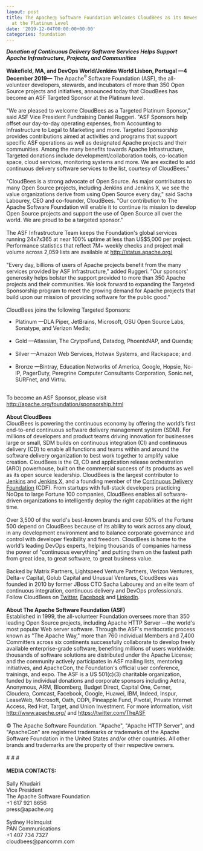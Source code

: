```yaml
---
layout: post
title: The ApacheⓇ Software Foundation Welcomes CloudBees as its Newest Targeted Sponsor
  at the Platinum Level
date: '2019-12-04T00:00:00+00:00'
categories: foundation
---
```

<div><strong><em>Donation of Continuous Delivery Software Services Helps Support Apache Infrastructure, Projects, and Communities</em></strong></div> 
  <div><br /></div> 
  <div><strong>Wakefield, MA, and DevOps World/Jenkins World Lisbon, Portugal —4 December 2019—</strong> The Apache<sup>®&nbsp;</sup>Software Foundation (ASF), the all-volunteer developers, stewards, and incubators of more than 350 Open Source projects and initiatives, announced today that CloudBees has become an ASF Targeted Sponsor at the Platinum level.</div> 
  <div><br /></div> 
  <div>&quot;We are pleased to welcome CloudBees as a Targeted Platinum Sponsor,&quot; said ASF Vice President Fundraising Daniel Ruggeri. &quot;ASF Sponsors help offset our day-to-day operating expenses, from Accounting to Infrastructure to Legal to Marketing and more. Targeted Sponsorship provides contributions aimed at activities and programs that support specific ASF operations as well as designated Apache projects and their communities. Among the many benefits towards Apache Infrastructure, Targeted donations include development/collaboration tools, co-location space, cloud services, monitoring systems and more. We are excited to add continuous delivery software services to the list, courtesy of CloudBees.&quot;</div> 
  <div><br /></div> 
  <div>&quot;CloudBees is a strong advocate of Open Source. As major contributors to many Open Source projects, including Jenkins and Jenkins X, we see the value organizations derive from using Open Source every day,&quot; said Sacha Labourey, CEO and co-founder, CloudBees. &quot;Our contribution to The Apache Software Foundation will enable it to continue its mission to develop Open Source projects and support the use of Open Source all over the world. We are proud to be a targeted sponsor.&quot;</div> 
  <div><br /></div> 
  <div>The ASF Infrastructure Team keeps the Foundation's global services running 24x7x365 at near 100% uptime at less than US$5,000 per project. Performance statistics that reflect 7M+ weekly checks and project mail volume across 2,059 lists are available at <a href="http://status.apache.org/">http://status.apache.org/</a></div> 
  <div><br /></div> 
  <div>&quot;Every day, billions of users of Apache projects benefit from the many services provided by ASF Infrastructure,&quot; added Ruggeri. &quot;Our sponsors' generosity helps bolster the support provided to more than 350 Apache projects and their communities. We look forward to expanding the Targeted Sponsorship program to meet the growing demand for Apache projects that build upon our mission of providing software for the public good.&quot;</div> 
  <div><br /></div> 
  <div>CloudBees joins the following Targeted Sponsors:</div> 
  <div> 
    <ul> 
      <li>Platinum —DLA Piper, JetBrains, Microsoft, OSU Open Source Labs, Sonatype, and Verizon Media;<br /><br /></li> 
      <li>Gold —Atlassian, The CrytpoFund, Datadog, PhoenixNAP, and Quenda;<br /><br /></li> 
      <li>Silver —Amazon Web Services, Hotwax Systems, and Rackspace; and<br /><br /></li> 
      <li>Bronze —Bintray, Education Networks of America, Google, Hopsie, No-IP, PagerDuty, Peregrine Computer Consultants Corporation, Sonic.net, SURFnet, and Virtru.</li> 
    </ul> 
  </div> 
  <div><br /></div> 
  <div>To become an ASF Sponsor, please visit <a href="http://apache.org/foundation/sponsorship.html">http://apache.org/foundation/sponsorship.html</a></div> 
  <div><br /></div> 
  <div><strong>About CloudBees</strong></div> 
  <div>CloudBees is powering the continuous economy by offering the world’s first end-to-end continuous software delivery management system (SDM). For millions of developers and product teams driving innovation for businesses large or small, SDM builds on continuous integration (CI) and continuous delivery (CD) to enable all functions and teams within and around the software delivery organization to best work together to amplify value creation. CloudBees is the CI, CD and application release orchestration (ARO) powerhouse, built on the commercial success of its products as well as its open source leadership. CloudBees is the largest contributor to <a href="https://jenkins.io">Jenkins</a> and <a href="https://jenkins-x.io">Jenkins X</a>, and a founding member of the <a href="https://cd.foundation">Continuous Delivery Foundation</a> (CDF). From startups with full-stack developers practicing NoOps to large Fortune 100 companies, CloudBees enables all software-driven organizations to intelligently deploy the right capabilities at the right time.&nbsp;</div> 
  <div><br /></div> 
  <div>Over 3,500 of the world's best-known brands and over 50% of the Fortune 500 depend on CloudBees because of its ability to work across any cloud, in any development environment and to balance corporate governance and control with developer flexibility and freedom. CloudBees is home to the world’s leading DevOps experts, helping thousands of companies harness the power of &quot;continuous everything&quot; and putting them on the fastest path from great idea, to great software, to great business value.&nbsp;</div> 
  <div><br /></div> 
  <div>Backed by Matrix Partners, Lightspeed Venture Partners, Verizon Ventures, Delta-v Capital, Golub Capital and Unusual Ventures, CloudBees was founded in 2010 by former JBoss CTO Sacha Labourey and an elite team of continuous integration, continuous delivery and DevOps professionals. Follow CloudBees on <a href="https://twitter.com/CloudBees">Twitter</a>, <a href="https://www.facebook.com/CloudBees">Facebook</a> and <a href="https://www.linkedin.com/company/cloudbees/">LinkedIn</a>.</div> 
  <div><br /></div> 
  <div><strong>About The Apache Software Foundation (ASF)</strong></div> 
  <div>Established in 1999, the all-volunteer Foundation oversees more than 350 leading Open Source projects, including Apache HTTP Server —the world's most popular Web server software. Through the ASF's meritocratic process known as &quot;The Apache Way,&quot; more than 760 individual Members and 7,400 Committers across six continents successfully collaborate to develop freely available enterprise-grade software, benefiting millions of users worldwide: thousands of software solutions are distributed under the Apache License; and the community actively participates in ASF mailing lists, mentoring initiatives, and ApacheCon, the Foundation's official user conference, trainings, and expo. The ASF is a US 501(c)(3) charitable organization, funded by individual donations and corporate sponsors including Aetna, Anonymous, ARM, Bloomberg, Budget Direct, Capital One, Cerner, Cloudera, Comcast, Facebook, Google, Huawei, IBM, Indeed, Inspur, LeaseWeb, Microsoft, Oath, ODPi, Pineapple Fund, Pivotal, Private Internet Access, Red Hat, Target, and Union Investment. For more information, visit <a href="http://www.apache.org/">http://www.apache.org/</a> and <a href="https://twitter.com/TheASF">https://twitter.com/TheASF</a></div> 
  <div><br /></div> 
  <div>© The Apache Software Foundation. &quot;Apache&quot;, &quot;Apache HTTP Server&quot;, and &quot;ApacheCon&quot; are registered trademarks or trademarks of the Apache Software Foundation in the United States and/or other countries. All other brands and trademarks are the property of their respective owners.</div> 
  <div><br /></div> 
  <div># # #</div> 
  <div><br /></div> 
  <div><strong>MEDIA CONTACTS:</strong></div> 
  <div><br /></div> 
  <div>Sally Khudairi</div> 
  <div>Vice President</div> 
  <div>The Apache Software Foundation</div> 
  <div>+1 617 921 8656</div> 
  <div>press@apache.org</div> 
  <div><br /></div> 
  <div>Sydney Holmquist&nbsp;</div> 
  <div>PAN Communications&nbsp;</div> 
  <div>+1 407 734 7327</div> 
  <div>cloudbees@pancomm.com</div>
